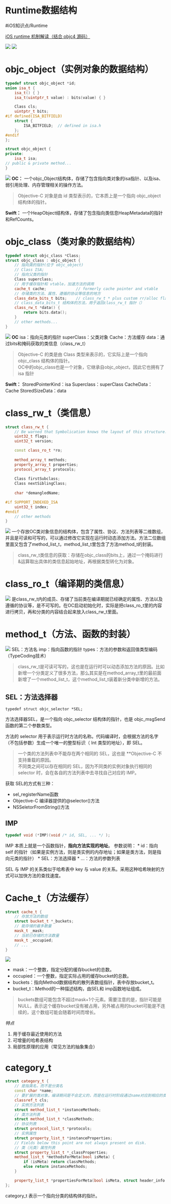 # Runtime数据结构
#iOS知识点/Runtime

[iOS runtime 机制解读（结合 objc4 源码）](https://juejin.cn/post/6844904069740363784#heading-2)

![](Runtime%E6%95%B0%E6%8D%AE%E7%BB%93%E6%9E%84/8BC7BE95-0A3F-4657-A86D-529920F878E0.png)
![](Runtime%E6%95%B0%E6%8D%AE%E7%BB%93%E6%9E%84/D8ECF3B9-80B0-444F-BB04-41489E3A67CE.png)

# objc_object（实例对象的数据结构）
``` c++
typedef struct objc_object *id;
union isa_t {
    isa_t() { }
    isa_t(uintptr_t value) : bits(value) { }

    Class cls;
    uintptr_t bits;
#if defined(ISA_BITFIELD)
    struct {
        ISA_BITFIELD;  // defined in isa.h
    };
#endif
};

struct objc_object {
private:
    isa_t isa;
// public & private method...
}
```
![](Runtime%E6%95%B0%E6%8D%AE%E7%BB%93%E6%9E%84/2408CEB8-F65A-4350-ABC6-7BF8ABD867D1.png)
**OC：**
一个objc_Object结构体，存储了包含指向类对象的isa指针、以及isa、弱引用处理、内存管理相关的操作方法。

> Objective-C 对象是由 id 类型表示的，它本质上是一个指向 objc_object 结构体的指针。  

**Swift：**
一个HeapObject结构体，存储了包含指向类信息HeapMetadata的指针和RefCounts。

# objc_class（类对象的数据结构）
``` c++
typedef struct objc_class *Class;
struct objc_class : objc_object {
    // 指向类的指针(位于 objc_object)
    // Class ISA;
    // 指向父类的指针
    Class superclass;
    // 用于缓存指针和 vtable，加速方法的调用
    cache_t cache;             // formerly cache pointer and vtable
    // 存储类的方法、属性、遵循的协议等信息的地方
    class_data_bits_t bits;    // class_rw_t * plus custom rr/alloc flags
    // class_data_bits_t 结构体的方法，用于返回class_rw_t 指针（）
    class_rw_t *data() { 
        return bits.data();
    }
    // other methods...
}
```
![](Runtime%E6%95%B0%E6%8D%AE%E7%BB%93%E6%9E%84/6A24497E-CEF6-4948-A237-BF41C75A3E77.png)
**OC**
isa：指向元类的指针
superClass：父类对象
Cache：方法缓存
data：通过bits和掩码获取的类信息（class_rw_t）

> Objective-C 的类是由 Class 类型来表示的，它实际上是一个指向 objc_class 结构体的指针。  
> OC中的objc_class也是一个对象，它继承自objc_object，因此它也拥有了 isa 指针  

**Swift：**
StoredPointerKind：isa
Superclass：superClass
CacheData：Cache
StoredSizeData：data

# class_rw_t（类信息）
``` c++
struct class_rw_t {
    // Be warned that Symbolication knows the layout of this structure.
    uint32_t flags;
    uint32_t version;

    const class_ro_t *ro;
    
    method_array_t methods;
    property_array_t properties;
    protocol_array_t protocols;
    
    Class firstSubclass;
    Class nextSiblingClass;
    
    char *demangledName;

#if SUPPORT_INDEXED_ISA
    uint32_t index;
#endif
    // other methods
}
```
![](Runtime%E6%95%B0%E6%8D%AE%E7%BB%93%E6%9E%84/252F1287-7601-4168-BE3E-7A7402939CBC.png)
一个存放OC类对象信息的结构体，包含了属性、协议、方法列表等二维数组，并且是可读和可写的，可以通过修改它实现在运行时动态添加方法。方法二位数组里面又包含了method_list_t，method_list_t里包含了方法method_t的封装。

> class_rw_t类信息的获取：存储在objc_class的bits上，通过一个掩码进行&运算取出具体的类信息起始地址，再根据类型转化为对象。  

# class_ro_t（编译期的类信息）
![](Runtime%E6%95%B0%E6%8D%AE%E7%BB%93%E6%9E%84/5E8AA60F-9369-4456-8675-FF34C679A064.png)
是class_rw_t内的成员、存储了当前类在编译期就已经确定的属性、方法以及遵循的协议等，是不可写的。在OC启动初始化时，实际是把class_ro_t里的内容进行拷贝，再和分类的内容结合起来放入class_rw_t里面。

# method_t（方法、函数的封装）
![](Runtime%E6%95%B0%E6%8D%AE%E7%BB%93%E6%9E%84/D4392ADF-C341-4F50-8E19-0392BF77E805.png)
SEL：方法名
imp：指向函数的指针
types：方法的参数和返回值类型编码（TypeCoding技术）

> class_rw_t是可读可写的，这也是在运行时可以动态添加方法的原因。比如新增一个分类定义了很多方法，那么其实是在method_array_t里的最前面新增了一个method_list_t，这个method_list_t装着新分类中新增的方法。  

## SEL：方法选择器
```
typedef struct objc_selector *SEL;
```
方法选择器SEL，是一个指向 objc_selector 结构体的指针，也是 objc_msgSend 函数的第二个参数类型。

方法的 selector 用于表示运行时方法的名称。代码编译时，会根据方法的名字（不包括参数）生成一个唯一的整型标识（ Int 类型的地址），即 SEL。

> 一个类的方法列表中不能存在两个相同的 SEL，这也是 **Objective-C 不支持重载的原因。  
> 不同类之间可以存在相同的 SEL，因为不同类的实例对象执行相同的 selector 时，会在各自的方法列表中去寻找自己对应的 IMP。  

获取 SEL的方式有三种：
* sel_registerName函数
* Objective-C 编译器提供的@selector()方法
* NSSeletorFromString()方法

## IMP
``` C++
typedef void (*IMP)(void /* id, SEL, ... */ ); 
```
IMP 本质上就是一个函数指针，**指向方法实现的地址**。
参数说明：
	* id：指向 self 的指针（如果是实例方法，则是类实例的内存地址；如果是类方法，则是指向元类的指针）
	* SEL：方法选择器
	* …：方法的参数列表

SEL 与 IMP 的关系类似于哈希表中 key 与 value 的关系。采用这种哈希映射的方式可以加快方法的查找速度。

# Cache_t（方法缓存）
``` C++
struct cache_t {
    // 存放方法的数组
    struct bucket_t *_buckets;
    // 能存储的最多数量
    mask_t _mask;
    // 当前已存储的方法数量
    mask_t _occupied;
    // ...
}
```
![](Runtime%E6%95%B0%E6%8D%AE%E7%BB%93%E6%9E%84/FB5841E9-3F1D-46EA-8592-67C004BE6CAE.png)
* mask：一个整数，指定分配的缓存bucket的总数。
* occupied：一个整数，指定实际占用的缓存bucket的总数。
* buckets：指向Method数据结构的散列表数组指针，表中存放bucket_t。
* bucket_t：Method的一种描述结构，由SEL和 imp函数地址组成。

> buckets数组可能包含不超过mask+1个元素。需要注意的是，指针可能是NULL，表示这个缓存bucket没有被占用，另外被占用的bucket可能是不连续的，这个数组可能会随着时间而增长。  

*特点*
1. 用于缓存最近使用的方法
2. 可增量的哈希表结构
3. 局部性原理的应用（常见方法的抽象集合）

# category_t
``` C++
struct category_t {
    // 是指类名，而不是分类名
    const char *name;
    // 要扩展的类对象，编译期间是不会定义的，而是在运行时阶段通过name对应到相应的类对象
    classref_t cls;
    // 实例方法列表
    struct method_list_t *instanceMethods;
    // 类方法列表
    struct method_list_t *classMethods;
    // 协议列表
    struct protocol_list_t *protocols;
    // 实例属性
    struct property_list_t *instanceProperties;
    // Fields below this point are not always present on disk.
    // 类（元类）属性列表
    struct property_list_t *_classProperties;
    method_list_t *methodsForMeta(bool isMeta) {
        if (isMeta) return classMethods;
        else return instanceMethods;
    }

    property_list_t *propertiesForMeta(bool isMeta, struct header_info *hi);
};
```
category_t 表示一个指向分类的结构体的指针。
